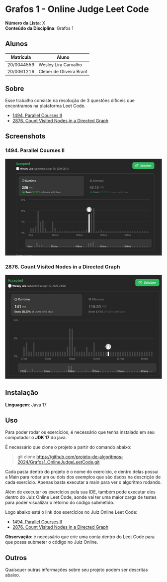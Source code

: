 # Grafos 1 - Online Judge Leet Code

**Número da Lista**: X<br>
**Conteúdo da Disciplina**: Grafos 1<br>

## Alunos
|Matrícula | Aluno |
| -- | -- |
| 20/0044559  |  Wesley Lira Carvalho |
| 20/0061216  |  Cleber de Oliveira Brant |

## Sobre 
Esse trabalho consiste na resolução de 3 questões difíceis que encontramos na plataforma Leet Code.

- [1494. Parallel Courses II](https://leetcode.com/problems/parallel-courses-ii/description/)
- [2876. Count Visited Nodes in a Directed Graph](https://leetcode.com/problems/count-visited-nodes-in-a-directed-graph/description/)

## Screenshots

### 1494. Parallel Courses II
![ParallelCourses](./Grafos/src/ParallelCourse/1494-Parallel%20Courses.jpeg)

### 2876. Count Visited Nodes in a Directed Graph
![ParallelCourses](./Grafos/src/CountVisited/2876.%20Count%20Visited%20Nodes.jpeg)


## Instalação 
**Linguagem**: Java 17<br>

## Uso 
Para poder rodar os exercícios, é necessário que tenha instalado em seu computador o **JDK 17** do java.

É necessário que clone o projeto a partir do comando abaixo:

> git clone https://github.com/projeto-de-algoritmos-2024/Grafos1_OnlineJudgeLeetCode.git

Cada pasta dentro do projeto é o nome do exercício, e dentro delas possui a Main para rodar um ou dois dos exemplos que são dados na descrição de cada exercício. Apenas basta executar a main para ver o algoritmo rodando.

Além de executar os exercícios pela sua IDE, também pode executar eles dentro do Juiz Online Leet Code, aonde vai ter uma maior carga de testes para poder visualizar o retorno do código submetido.

Logo abaixo está o link dos exercícios no Juiz Online Leet Code:

- [1494. Parallel Courses II](https://leetcode.com/problems/parallel-courses-ii/description/)
- [2876. Count Visited Nodes in a Directed Graph](https://leetcode.com/problems/count-visited-nodes-in-a-directed-graph/description/)

**Observação**: é necessário que crie uma conta dentro do Leet Code para que possa submeter o código no Juiz Online.

## Outros 
Quaisquer outras informações sobre seu projeto podem ser descritas abaixo.